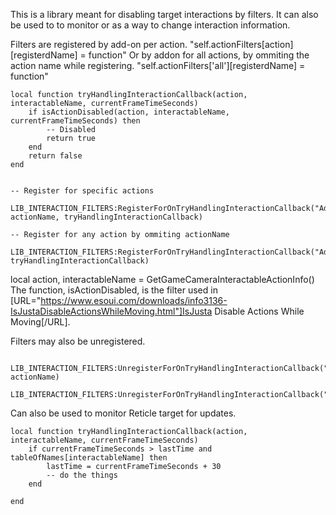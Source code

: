 This is a library meant for disabling target interactions by filters.
It can also be used to to monitor or as a way to change interaction information. 

Filters are registered by add-on per action.
"self.actionFilters[action][registerdName] = function"
Or by addon for all actions, by ommiting the action name while registering.
"self.actionFilters['all'][registerdName] = function"

```
local function tryHandlingInteractionCallback(action, interactableName, currentFrameTimeSeconds)
	if isActionDisabled(action, interactableName, currentFrameTimeSeconds) then
		-- Disabled
		return true
	end
	return false
end


-- Register for specific actions
	LIB_INTERACTION_FILTERS:RegisterForOnTryHandlingInteractionCallback("Addon_Name", actionName, tryHandlingInteractionCallback)

-- Register for any action by ommiting actionName
	LIB_INTERACTION_FILTERS:RegisterForOnTryHandlingInteractionCallback("Addon_Name",  tryHandlingInteractionCallback)
```
local action, interactableName = GetGameCameraInteractableActionInfo()
The function, isActionDisabled, is the filter used in [URL="https://www.esoui.com/downloads/info3136-IsJustaDisableActionsWhileMoving.html"]IsJusta Disable Actions While Moving[/URL].
		
Filters may also be unregistered.
```
	LIB_INTERACTION_FILTERS:UnregisterForOnTryHandlingInteractionCallback("Addon_Name", actionName)
	LIB_INTERACTION_FILTERS:UnregisterForOnTryHandlingInteractionCallback("Addon_Name")
```

Can also be used to monitor Reticle target for updates.
```
local function tryHandlingInteractionCallback(action, interactableName, currentFrameTimeSeconds)
	if currentFrameTimeSeconds > lastTime and tableOfNames[interactableName] then
		lastTime = currentFrameTimeSeconds + 30
		-- do the things
	end
	
end
```
